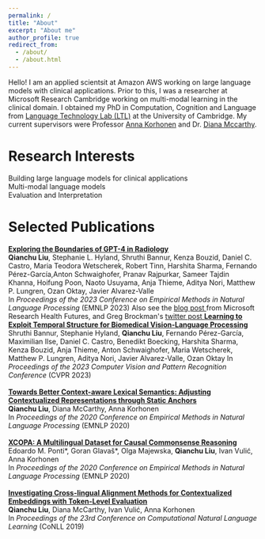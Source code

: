 ```yaml
---
permalink: /
title: "About"
excerpt: "About me"
author_profile: true
redirect_from: 
  - /about/
  - /about.html
---
```


Hello! I am an applied scientsit at Amazon AWS working on large language models with clinical applications. Prior to this, I was a researcher at Microsoft Research Cambridge working on multi-modal learning in the clinical domain. I obtained my PhD in Computation, Cognition and Language from <a href="http://ltl.mml.cam.ac.uk/"> Language Technology Lab (LTL)</a> at the University of Cambridge. My current supervisors were Professor <a href="http://www.cl.cam.ac.uk/~alk23/">Anna Korhonen</a> and Dr. <a href="http://www.dianamccarthy.co.uk/">Diana Mccarthy</a>.

Research Interests
======
Building large language models for clinical applications<br>
Multi-modal language models<br>
Evaluation and Interpretation

Selected Publications
======
<a href="https://arxiv.org/pdf/2310.14573.pdf">
	    <b>Exploring the Boundaries of GPT-4 in Radiology</b>
            </a> <br>
		<b>Qianchu Liu</b>, Stephanie L. Hyland, Shruthi Bannur, Kenza Bouzid, Daniel C. Castro, Maria Teodora Wetscherek, Robert Tinn, Harshita Sharma, Fernando Pérez-García,Anton Schwaighofer, Pranav Rajpurkar, Sameer Tajdin Khanna, Hoifung Poon, Naoto Usuyama, Anja Thieme, Aditya Nori, Matthew P. Lungren, Ozan Oktay, Javier Alvarez-Valle <br>  
In <i> Proceedings of the 2023 Conference on Empirical Methods in Natural Language Processing </i> (EMNLP 2023) 
Also see the <a href="https://www.microsoft.com/en-us/research/blog/gpt-4s-potential-in-shaping-the-future-of-radiology/"> blog post </a> from Microsoft Research Health Futures, and Greg Brockman's <a href="https://x.com/gdb/status/1729483568827744673?s=20"> twitter post </a>

<a href="https://arxiv.org/pdf/2301.04558.pdf">
<b>Learning to Exploit Temporal Structure for Biomedical Vision-Language Processing</b>
</a> <br>
Shruthi Bannur, Stephanie Hyland, <b>Qianchu Liu</b>, Fernando Pérez-García, Maximilian Ilse, Daniel C. Castro, 
Benedikt Boecking, Harshita Sharma, Kenza Bouzid, Anja Thieme, Anton Schwaighofer, Maria Wetscherek, Matthew P. Lungren, 
Aditya Nori, Javier Alvarez-Valle, Ozan Oktay            
In <i> Proceedings of the 2023 Computer Vision and Pattern Recognition Conference </i> (CVPR 2023) <br>

<br>
<a href="https://www.aclweb.org/anthology/2020.emnlp-main.333.pdf">
<b>Towards Better Context-aware Lexical Semantics: Adjusting Contextualized Representations through Static Anchors</b>
</a> <br>
<b>Qianchu Liu</b>, Diana McCarthy, Anna Korhonen<br>
In <i> Proceedings of the 2020 Conference on Empirical Methods in Natural Language Processing </i> (EMNLP 2020) <br>

<br>
<a href="https://www.aclweb.org/anthology/2020.emnlp-main.185.pdf">
<b>XCOPA: A Multilingual Dataset for Causal Commonsense Reasoning</b>
</a> <br>
Edoardo M. Ponti*, Goran Glavaš*, Olga Majewska, <b>Qianchu Liu</b>, Ivan Vulić, Anna Korhonen<br>
In <i> Proceedings of the 2020 Conference on Empirical Methods in Natural Language Processing </i> (EMNLP 2020) <br>

<br>
<a href="https://www.aclweb.org/anthology/K19-1004.pdf">
<b>Investigating Cross-lingual Alignment Methods for Contextualized
Embeddings with Token-Level Evaluation</b>
</a> <br>
<b>Qianchu Liu</b>, Diana McCarthy, Ivan Vulić, Anna Korhonen<br>
In <i>Proceedings of the 23rd Conference on Computational Natural Language Learning </i> (CoNLL 2019) <br>

<br>
